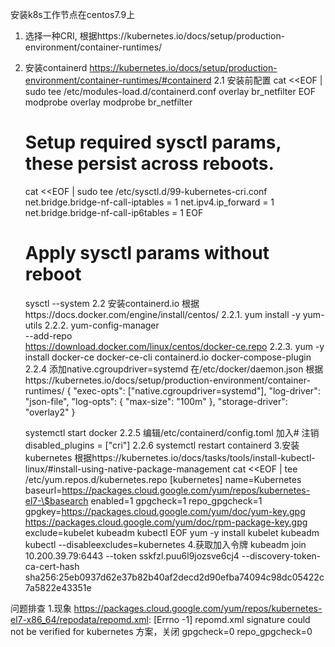 安装k8s工作节点在centos7.9上
1. 选择一种CRI, 根据https://kubernetes.io/docs/setup/production-environment/container-runtimes/
2. 安装containerd
https://kubernetes.io/docs/setup/production-environment/container-runtimes/#containerd
2.1 安装前配置
    cat <<EOF | sudo tee /etc/modules-load.d/containerd.conf
    overlay
    br_netfilter
    EOF
    modprobe overlay
    modprobe br_netfilter

    # Setup required sysctl params, these persist across reboots.
    cat <<EOF | sudo tee /etc/sysctl.d/99-kubernetes-cri.conf
    net.bridge.bridge-nf-call-iptables  = 1
    net.ipv4.ip_forward                 = 1
    net.bridge.bridge-nf-call-ip6tables = 1
    EOF

    # Apply sysctl params without reboot
    sysctl --system
2.2 安装containerd.io 根据https://docs.docker.com/engine/install/centos/
2.2.1. yum install -y yum-utils
2.2.2. yum-config-manager \
    --add-repo \
    https://download.docker.com/linux/centos/docker-ce.repo
2.2.3. yum -y install docker-ce docker-ce-cli containerd.io docker-compose-plugin
2.2.4 添加native.cgroupdriver=systemd 在/etc/docker/daemon.json
      根据https://kubernetes.io/docs/setup/production-environment/container-runtimes/
      {
            "exec-opts": ["native.cgroupdriver=systemd"], 
            "log-driver": "json-file", 
            "log-opts": { 
                    "max-size": "100m" 
                    }, 
            "storage-driver": "overlay2"
        }

      systemctl start docker
2.2.5 编辑/etc/containerd/config.toml 加入# 注销disabled_plugins = ["cri"]
2.2.6 systemctl restart containerd
3.安装kubernetes 
    根据https://kubernetes.io/docs/tasks/tools/install-kubectl-linux/#install-using-native-package-management
    cat <<EOF | tee /etc/yum.repos.d/kubernetes.repo
    [kubernetes]
    name=Kubernetes
    baseurl=https://packages.cloud.google.com/yum/repos/kubernetes-el7-\$basearch
    enabled=1
    gpgcheck=1
    repo_gpgcheck=1
    gpgkey=https://packages.cloud.google.com/yum/doc/yum-key.gpg https://packages.cloud.google.com/yum/doc/rpm-package-key.gpg
    exclude=kubelet kubeadm kubectl
    EOF
    yum -y install kubelet kubeadm kubectl --disableexcludes=kubernetes
4.获取加入令牌
kubeadm join 10.200.39.79:6443 --token sskfzl.puu6l9jozsve6cj4 --discovery-token-ca-cert-hash sha256:25eb0937d62e37b82b40af2decd2d90efba74094c98dc05422c7a5822e43351e


问题排查
1.现象
https://packages.cloud.google.com/yum/repos/kubernetes-el7-x86_64/repodata/repomd.xml: [Errno -1] repomd.xml signature could not be verified for kubernetes
方案，关闭 gpgcheck=0 repo_gpgcheck=0

